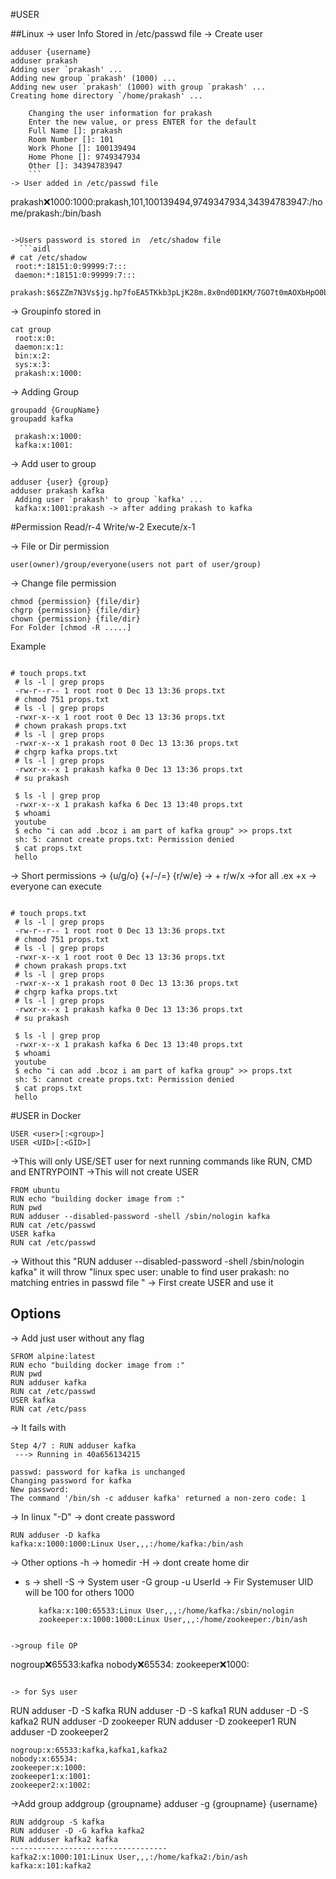 #USER

##Linux
-> user Info Stored in  /etc/passwd file
-> Create user
```
adduser {username}
adduser prakash
Adding user `prakash' ...
Adding new group `prakash' (1000) ...
Adding new user `prakash' (1000) with group `prakash' ...
Creating home directory `/home/prakash' ...

    Changing the user information for prakash
    Enter the new value, or press ENTER for the default
    Full Name []: prakash
    Room Number []: 101
    Work Phone []: 100139494
    Home Phone []: 9749347934
    Other []: 34394783947
    ```
-> User added in /etc/passwd file
```
   prakash:x:1000:1000:prakash,101,100139494,9749347934,34394783947:/home/prakash:/bin/bash    
```

->Users password is stored in  /etc/shadow file
  ```aidl
# cat /etc/shadow
 root:*:18151:0:99999:7:::
 daemon:*:18151:0:99999:7:::
 prakash:$6$ZZm7N3Vs$jg.hp7foEA5TKkb3pLjK28m.8x0nd0D1KM/7GO7t0mAOXbHpO0bxy.2iENxl5HnpPfk3O2RCcpJ8Jzl9dqD2S0:18609:0:99999:7:::
```
-> Groupinfo stored in

```
cat group
 root:x:0:
 daemon:x:1:
 bin:x:2:
 sys:x:3:
 prakash:x:1000:
```
-> Adding Group
```
groupadd {GroupName}
groupadd kafka

 prakash:x:1000:
 kafka:x:1001:
```

-> Add user to group
```
adduser {user} {group}
adduser prakash kafka
 Adding user `prakash' to group `kafka' ...
 kafka:x:1001:prakash -> after adding prakash to kafka
```



#Permission 
Read/r-4
Write/w-2
Execute/x-1

-> File or Dir permission 
 ```
 user(owner)/group/everyone(users not part of user/group)
 
```

-> Change file permission 

```
chmod {permission} {file/dir}
chgrp {permission} {file/dir}
chown {permission} {file/dir}
For Folder [chmod -R .....]
```

Example 

```

# touch props.txt
 # ls -l | grep props
 -rw-r--r-- 1 root root 0 Dec 13 13:36 props.txt
 # chmod 751 props.txt
 # ls -l | grep props
 -rwxr-x--x 1 root root 0 Dec 13 13:36 props.txt
 # chown prakash props.txt
 # ls -l | grep props
 -rwxr-x--x 1 prakash root 0 Dec 13 13:36 props.txt
 # chgrp kafka props.txt
 # ls -l | grep props
 -rwxr-x--x 1 prakash kafka 0 Dec 13 13:36 props.txt
 # su prakash
 
 $ ls -l | grep prop
 -rwxr-x--x 1 prakash kafka 6 Dec 13 13:40 props.txt
 $ whoami
 youtube
 $ echo "i can add .bcoz i am part of kafka group" >> props.txt
 sh: 5: cannot create props.txt: Permission denied
 $ cat props.txt
 hello
```



-> Short permissions 
->  {u/g/o} {+/-/=} {r/w/e}
-> + r/w/x ->for all .ex +x -> everyone can execute  

```

# touch props.txt
 # ls -l | grep props
 -rw-r--r-- 1 root root 0 Dec 13 13:36 props.txt
 # chmod 751 props.txt
 # ls -l | grep props
 -rwxr-x--x 1 root root 0 Dec 13 13:36 props.txt
 # chown prakash props.txt
 # ls -l | grep props
 -rwxr-x--x 1 prakash root 0 Dec 13 13:36 props.txt
 # chgrp kafka props.txt
 # ls -l | grep props
 -rwxr-x--x 1 prakash kafka 0 Dec 13 13:36 props.txt
 # su prakash
 
 $ ls -l | grep prop
 -rwxr-x--x 1 prakash kafka 6 Dec 13 13:40 props.txt
 $ whoami
 youtube
 $ echo "i can add .bcoz i am part of kafka group" >> props.txt
 sh: 5: cannot create props.txt: Permission denied
 $ cat props.txt
 hello
```

#USER in Docker
```shell
USER <user>[:<group>]
USER <UID>[:<GID>]
```
->This will only USE/SET user for next running commands like RUN, CMD and ENTRYPOINT
->This will not create USER 

```shell
FROM ubuntu
RUN echo "building docker image from :"
RUN pwd
RUN adduser --disabled-password -shell /sbin/nologin kafka
RUN cat /etc/passwd
USER kafka
RUN cat /etc/passwd
```
-> Without this "RUN adduser --disabled-password -shell /sbin/nologin kafka"
   it will throw "linux spec user: unable to find user prakash: no matching entries in passwd file
"
-> First create USER and use it 


## Options 

-> Add just user without any flag 
```shell
SFROM alpine:latest
RUN echo "building docker image from :"
RUN pwd
RUN adduser kafka
RUN cat /etc/passwd
USER kafka
RUN cat /etc/pass
```
-> It fails with 

```shell
Step 4/7 : RUN adduser kafka
 ---> Running in 40a656134215

passwd: password for kafka is unchanged
Changing password for kafka
New password: 
The command '/bin/sh -c adduser kafka' returned a non-zero code: 1

```

-> In linux "-D" -> dont create password

```shell
RUN adduser -D kafka
kafka:x:1000:1000:Linux User,,,:/home/kafka:/bin/ash

```

-> Other options 
  -h -> homedir 
  -H -> dont create home dir 
  - s -> shell
  -S  -> System user
    -G group
    -u UserId
-> Fir Systemuser UID will be 100 for others 1000
    ``` shell
       kafka:x:100:65533:Linux User,,,:/home/kafka:/sbin/nologin
       zookeeper:x:1000:1000:Linux User,,,:/home/zookeeper:/bin/ash
```

->group file OP
```
nogroup:x:65533:kafka
nobody:x:65534:
zookeeper:x:1000:
```

-> for Sys user 
```
RUN adduser -D -S kafka
RUN adduser -D -S kafka1
RUN adduser -D -S kafka2
RUN adduser -D zookeeper
RUN adduser -D zookeeper1
RUN adduser -D zookeeper2
```
nogroup:x:65533:kafka,kafka1,kafka2
nobody:x:65534:
zookeeper:x:1000:
zookeeper1:x:1001:
zookeeper2:x:1002:
```

->Add group 
addgroup {groupname}
adduser -g {groupname} {username}
```shell
RUN addgroup -S kafka
RUN adduser -D -G kafka kafka2
RUN adduser kafka2 kafka
-----------------------------------
kafka2:x:1000:101:Linux User,,,:/home/kafka2:/bin/ash
kafka:x:101:kafka2
```

